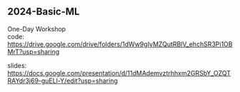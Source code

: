 ## 2024-Basic-ML
One-Day Workshop  
code: https://drive.google.com/drive/folders/1dWw9gIyMZQutRBlV_ehchSR3Pi1OBMrT?usp=sharing  
  
slides: https://docs.google.com/presentation/d/11dMAdemvztrhhxm2GRSbY_OZQTRAYdr3j69-guELl-Y/edit?usp=sharing
